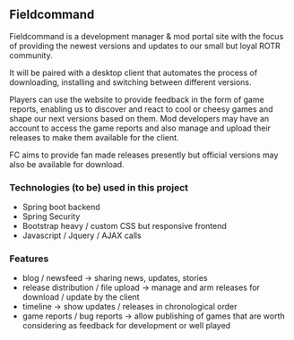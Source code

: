 ## Fieldcommand ##

Fieldcommand is a development manager & mod portal site with the focus of providing the newest versions and updates to our small but loyal ROTR community.

It will be paired with a desktop client that automates the process of downloading, installing and switching between different versions. 

Players can use the website to provide feedback in the form of game reports, enabling us to discover and react to cool or cheesy games and shape our next versions based on them. Mod developers may have an account to access the game reports and also manage and upload their releases to make them available for the client.

FC aims to provide fan made releases presently but official versions may also be available for download.

### Technologies (to be) used in this project ###

 * Spring boot backend 
 * Spring Security
 * Bootstrap heavy / custom CSS but responsive frontend
 * Javascript / Jquery / AJAX calls

### Features ###

 * blog / newsfeed -> sharing news, updates, stories
 * release distribution / file upload -> manage and arm releases for download / update by the client
 * timeline -> show updates / releases in chronological order
 * game reports / bug reports -> allow publishing of games that are worth considering as feedback for   development or well played